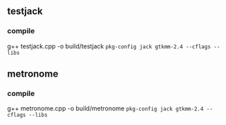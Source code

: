 ## testjack

### compile
g++ testjack.cpp -o build/testjack `pkg-config jack gtkmm-2.4 --cflags --libs`


## metronome

### compile
g++ metronome.cpp -o build/metronome `pkg-config jack gtkmm-2.4 --cflags --libs`


